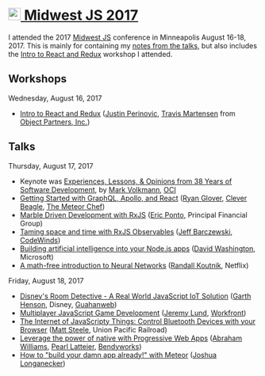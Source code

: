 # [<image src="https://user-images.githubusercontent.com/2284699/29460916-58e48b94-83ef-11e7-9243-f67b10c2d95e.png" width="25px" height="25px"> Midwest JS 2017](http://midwestjs.com)

I attended the 2017 [Midwest JS](http://midwestjs.com) conference in Minneapolis August 16-18, 2017. This is mainly for containing my [notes from the talks](talks), but also includes the [Intro to React and Redux] workshop I attended.

## Workshops

Wednesday, August 16, 2017
- [Intro to React and Redux] ([Justin Perinovic], [Travis Martensen] from [Object Partners, Inc.])

## Talks

Thursday, August 17, 2017
- Keynote was [Experiences, Lessons, & Opinions from 38 Years of Software Development], by [Mark Volkmann], [OCI]
- [Getting Started with GraphQL, Apollo, and React] ([Ryan Glover], [Clever Beagle], [The Meteor Chef])
- [Marble Driven Development with RxJS] ([Eric Ponto], Principal Financial Group)
- [Taming space and time with RxJS Observables] ([Jeff Barczewski], [CodeWinds])
- [Building artificial intelligence into your Node.js apps] ([David Washington], Microsoft)
- [A math-free introduction to Neural Networks] ([Randall Koutnik], Netflix)

Friday, August 18, 2017
- [Disney's Room Detective - A Real World JavaScript IoT Solution] ([Garth Henson], Disney, [Guahanweb])
- [Multiplayer JavaScript Game Development] ([Jeremy Lund], [Workfront])
- [The Internet of JavaScripty Things: Control Bluetooth Devices with your Browser] ([Matt Steele], Union Pacific Railroad)
- [Leverage the power of native with Progressive Web Apps] ([Abraham Williams], [Pearl Latteier], [Bendyworks])
- [How to "build your damn app already!" with Meteor] ([Joshua Longanecker])

[Experiences, Lessons, & Opinions from 38 Years of Software Development]: https://github.com/mvolkmann/talks/blob/master/lessons-keynote.key.pdf
[Intro to React and Redux]: https://github.com/objectpartners/react-redux-workshop
[Getting Started with GraphQL, Apollo, and React]: talks/graphql-apollo.md
[Marble Driven Development with RxJS]: talks/rxjs-marble-driven-development.md
[Taming space and time with RxJS Observables]: talks/taming-space-time-rxjs-observables.md
[Building artificial intelligence into your Node.js apps]: talks/building-ai-into-node-apps.md
[A math-free introduction to Neural Networks]: talks/math-free-intro-to-neural-networks.md
[Disney's Room Detective - A Real World JavaScript IoT Solution]: talks/disney-room-detective-javascript-iot.md
[Multiplayer JavaScript Game Development]: talks/multiplayer-javascript-game-development.md
[The Internet of JavaScripty Things: Control Bluetooth Devices with your Browser]: talks/internet-of-javascripty-things-control-bluetooth-from-browser.md
[Leverage the power of native with Progressive Web Apps]: talks/progressive-web-apps.md
[How to "build your damn app already!" with Meteor]: talks/build-app-with-meteor.md

[Justin Perinovic]: https://github.com/justin-perinovic
[Travis Martensen]: https://github.com/tmartensen
[Mark Volkmann]: https://github.com/mvolkmann
[Ryan Glover]: https://github.com/rglover
[Eric Ponto]: https://github.com/ericponto
[Jeff Barczewski]: https://github.com/jeffbski
[David Washington]: https://github.com/dwcares
[Randall Koutnik]: https://github.com/SomeKittens
[Garth Henson]: https://github.com/guahanweb
[Jeremy Lund]: https://github.com/lund0n
[Matt Steele]: https://github.com/mattdsteele
[Abraham Williams]: https://github.com/abraham
[Pearl Latteier]: https://github.com/pearlbea
[Joshua Longanecker]: https://github.com/notarypublic

[OCI]: https://objectcomputing.com
[Object Partners, Inc.]: https://github.com/objectpartners
[Clever Beagle]: http://cleverbeagle.com
[The Meteor Chef]: https://themeteorchef.com
[CodeWinds]: http://codewinds.com
[Bendyworks]: https://bendyworks.com
[Workfront]: https://www.workfront.com
[Guahanweb]: http://www.guahanweb.com
